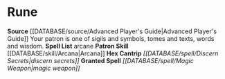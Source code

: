 ﻿---
id: '6'
name: Rune
rarity: Common
skill:
- '[[DATABASE/skill/Arcana|Arcana]]'
source: '[[DATABASE/source/Advanced Player''s Guide|Advanced Player''s Guide]]'
tradition:
- Arcane
type: Witch Patron Theme

---
# Rune

**Source** [[DATABASE/source/Advanced Player's Guide|Advanced Player's Guide]] 
Your patron is one of sigils and symbols, tomes and texts, words and wisdom.
**Spell List** arcane
**Patron Skill** [[DATABASE/skill/Arcana|Arcana]]
**Hex Cantrip** _[[DATABASE/spell/Discern Secrets|discern secrets]]_
**Granted Spell** _[[DATABASE/spell/Magic Weapon|magic weapon]]_